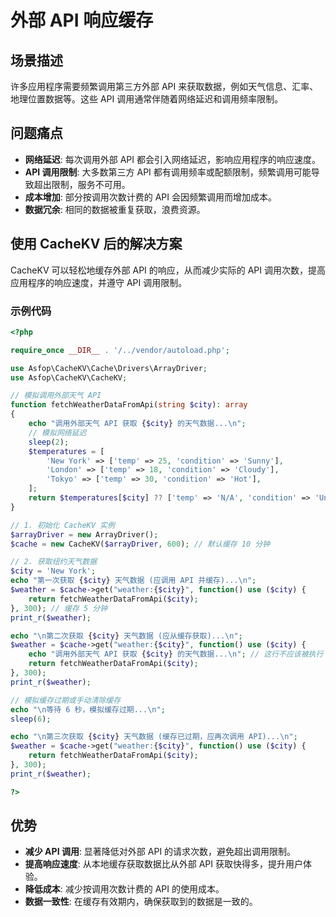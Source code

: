 # 外部 API 响应缓存

## 场景描述
许多应用程序需要频繁调用第三方外部 API 来获取数据，例如天气信息、汇率、地理位置数据等。这些 API 调用通常伴随着网络延迟和调用频率限制。

## 问题痛点
- **网络延迟**: 每次调用外部 API 都会引入网络延迟，影响应用程序的响应速度。
- **API 调用限制**: 大多数第三方 API 都有调用频率或配额限制，频繁调用可能导致超出限制，服务不可用。
- **成本增加**: 部分按调用次数计费的 API 会因频繁调用而增加成本。
- **数据冗余**: 相同的数据被重复获取，浪费资源。

## 使用 CacheKV 后的解决方案

CacheKV 可以轻松地缓存外部 API 的响应，从而减少实际的 API 调用次数，提高应用程序的响应速度，并遵守 API 调用限制。

### 示例代码

```php
<?php

require_once __DIR__ . '/../vendor/autoload.php';

use Asfop\CacheKV\Cache\Drivers\ArrayDriver;
use Asfop\CacheKV\CacheKV;

// 模拟调用外部天气 API
function fetchWeatherDataFromApi(string $city): array
{
    echo "调用外部天气 API 获取 {$city} 的天气数据...\n";
    // 模拟网络延迟
    sleep(2);
    $temperatures = [
        'New York' => ['temp' => 25, 'condition' => 'Sunny'],
        'London' => ['temp' => 18, 'condition' => 'Cloudy'],
        'Tokyo' => ['temp' => 30, 'condition' => 'Hot'],
    ];
    return $temperatures[$city] ?? ['temp' => 'N/A', 'condition' => 'Unknown'];
}

// 1. 初始化 CacheKV 实例
$arrayDriver = new ArrayDriver();
$cache = new CacheKV($arrayDriver, 600); // 默认缓存 10 分钟

// 2. 获取纽约天气数据
$city = 'New York';
echo "第一次获取 {$city} 天气数据 (应调用 API 并缓存)...\n";
$weather = $cache->get("weather:{$city}", function() use ($city) {
    return fetchWeatherDataFromApi($city);
}, 300); // 缓存 5 分钟
print_r($weather);

echo "\n第二次获取 {$city} 天气数据 (应从缓存获取)...\n";
$weather = $cache->get("weather:{$city}", function() use ($city) {
    echo "调用外部天气 API 获取 {$city} 的天气数据...\n"; // 这行不应该被执行
    return fetchWeatherDataFromApi($city);
}, 300);
print_r($weather);

// 模拟缓存过期或手动清除缓存
echo "\n等待 6 秒，模拟缓存过期...\n";
sleep(6);

echo "\n第三次获取 {$city} 天气数据 (缓存已过期，应再次调用 API)...\n";
$weather = $cache->get("weather:{$city}", function() use ($city) {
    return fetchWeatherDataFromApi($city);
}, 300);
print_r($weather);

?>
```

## 优势
- **减少 API 调用**: 显著降低对外部 API 的请求次数，避免超出调用限制。
- **提高响应速度**: 从本地缓存获取数据比从外部 API 获取快得多，提升用户体验。
- **降低成本**: 减少按调用次数计费的 API 的使用成本。
- **数据一致性**: 在缓存有效期内，确保获取到的数据是一致的。
